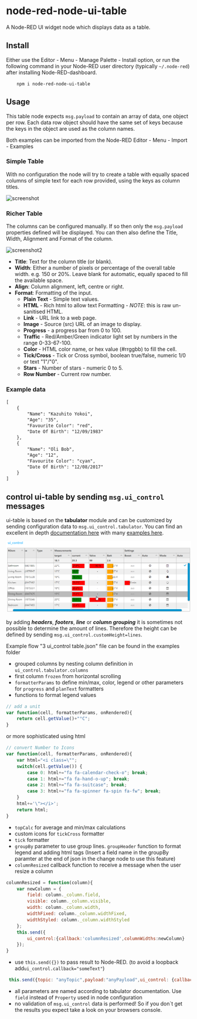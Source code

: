 node-red-node-ui-table
======================

A Node-RED UI widget node which displays data as a table.

## Install

Either use the Editor - Menu - Manage Palette - Install option, or run the following command in your Node-RED user directory (typically `~/.node-red`) after installing Node-RED-dashboard.

        npm i node-red-node-ui-table

## Usage

This table node expects `msg.payload` to contain an array of data, one object per row.
Each data row object should have the same set of keys because the keys in the object are used as the column names.

Both examples can be imported from the Node-RED Editor - Menu - Import - Examples

### Simple Table

With no configuration the node will try to create a table with equally spaced columns of simple text for each row provided, using the keys as column titles.

![screenshot](https://raw.githubusercontent.com/node-red/node-red-ui-nodes/master/node-red-node-ui-table/screenshot.png)

### Richer Table

The columns can be configured manually. If so then only the `msg.payload` properties defined will be displayed. You can then also define the Title, Width, Alignment and Format of the column.

![screenshot2](https://raw.githubusercontent.com/node-red/node-red-ui-nodes/master/node-red-node-ui-table/screenshot2.png)

 - **Title**: Text for the column title (or blank).
 - **Width**: Either a number of pixels or percentage of the overall table width. e.g. 150 or 20%. Leave blank for automatic, equally spaced to fill the available space.
 - **Align**: Column alignment, left, centre or right.
 - **Format**: Formatting of the input.
   - **Plain Text** - Simple text values.
   - **HTML** - Rich html to allow text Formatting - *NOTE*: this is raw un-sanitised HTML.
   - **Link** - URL link to a web page.
   - **Image** - Source (src) URL of an image to display.
   - **Progress** - a progress bar from 0 to 100.
   - **Traffic** - Red/Amber/Green indicator light set by numbers in the range 0-33-67-100.
   - **Color** - HTML color name, or hex value (#rrggbb) to fill the cell.
   - **Tick/Cross** - Tick or Cross symbol, boolean true/false, numeric 1/0 or text "1"/"0".
   - **Stars** - Number of stars - numeric 0 to 5.
   - **Row Number** - Current row number.


### Example data

```
[
    {
        "Name": "Kazuhito Yokoi",
        "Age": "35",
        "Favourite Color": "red",
        "Date Of Birth": "12/09/1983"
    },
    {
        "Name": "Oli Bob",
        "Age": "12",
        "Favourite Color": "cyan",
        "Date Of Birth": "12/08/2017"
    }
]
```

## control ui-table by sending ```msg.ui_control``` messages

ui-table is based on the **tabulator** module and can be customized by sending configuration data to `msg.ui_control.tabulator`. You can find an excellent in depth [documentation here](http://tabulator.info/docs/4.4) with many [examples here](http://tabulator.info/examples/4.4).

![customized table](./ui-table-custom.png)

by adding ***headers***, ***footers***, ***line*** or ***column grouping*** it is sometimes not possible to determine the amount of lines. Therefore the height can be defined by sending `msg.ui_control.customHeight=lines`. 

Example flow "3 ui_control table.json" file can be found in the examples folder

- grouped columns by nesting column definition in ` ui_control.tabulator.columns`
- first column ```frozen``` from horizontal scrolling
- `formatterParams` to define min/max, color, legend or other parameters for `progress` and `planText` formatters 
- functions to format legend values
``` javascript
// add a unit
var function(cell, formatterParams, onRendered){
    return cell.getValue()+"°C";
}
```
or more sophisticated using html
``` javascript
// convert Number to Icons
var function(cell, formatterParams, onRendered){
    var html="<i class=\"";
    switch(cell.getValue()) {
        case 0: html+="fa fa-calendar-check-o"; break;
        case 1: html+="fa fa-hand-o-up"; break;
        case 2: html+="fa fa-suitcase"; break;
        case 3: html+="fa fa-spinner fa-spin fa-fw"; break;
    }
    html+='\"></i>';
    return html;
}
```
- `topCalc` for average and min/max calculations
- custom icons for `tickCross` formatter
- `tick` formatter
- `groupBy` parameter to use group lines. `groupHeader` function to format legend and adding html tags (Insert a field name in the groupBy paramter at the end of json in the change node to use this feature)
- `columnResized` callback function to receive a message when the user resize a column
``` javascript
columnResized = function(column){
    var newColumn = {
        field: column._column.field,
        visible: column._column.visible,
        width: column._column.width,
        widthFixed: column._column.widthFixed,
        widthStyled: column._column.widthStyled
    };
    this.send({
        ui_control:{callback:'columnResized',columnWidths:newColumn}
    });
}
```
- use `this.send({})` to pass result to Node-RED. (to avoid a loopback add`ui_control.callback="someText"`)
```javascript
 this.send({topic: "anyTopic",payload:"anyPayload",ui_control: {callback:"myCallback"}});
```
- all parameters are named according to tabulator documentation. Use ```field``` instead of ```Property``` used in node configuration
- no validation of `msg.ui_control` data is performed! So if you don`t get the results you expect take a look on your browsers console.

